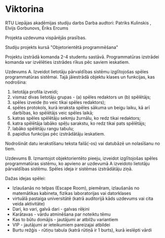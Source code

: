 # Viktorina
RTU Liepājas akadēmijas studiju darbs
Darba audtori: Patriks Kulinskis , Elvijs Gorbunovs, Ēriks Ercums


Projekta uzdevuma vispārējās prasības. 

Studiju projekts kursā "Objetorientētā programmēšana"

Projektu izstrādā komanda 2-4 studentu sastāvā. Programmatūras izstrādei komanda var izvēlēties izstrādes rīkus pēc saviem ieskatiem.

Uzdevums A. Izveidot lietotāju pārvaldības sistēmu izglītojošas spēles programmatūras sistēmai. Tajā jāiestrādā objektu klases un funkcijas, kas nodrošina:

1) lietotāja profila izveidi;
2) vismaz divas lietotāju grupas - (a) spēles redaktors un (b) spēlētājs;
3) spēles izveide (to veic tikai spēles redaktors);
4) spēles protokols, kurā ieraksta spēles sākuma un beigu laiku, kā arī darbības, ko spēlētājs veic spēles laikā;
5) katras spēles spēlētāju sekmju žurnālu, ko redz tikai redaktors;
6) katra spēlētāja labāko spēļu sarakstu, ko redz tikai pats spēlētājs;
7) labāko spēlētāju rangu tabulu;
8) papidlus funkcijas pēc izstrādātāju ieskatiem.

Nodrošināt datu ierakstīšanu teksta failā(-os) vai datubāzē un nolasīšanu no tiem.

Uzdevums B. Izmantojot objektorientēto pieeju, izveidot izglītojošas spēles programmatūras sistēmu, ko apvieno ar  uzdevumā A izveidoto lietotāju pārvaldības sistēmu. Spēles ideja ir sistēmas izstrādātāju ziņā.

Dažas idejas spēlei:
- Izlaušanās no telpas (Escape Room), piemēram, izlaušanās no matemātikas kabineta, fizikas laboratorijas vai datorklases
- virtuālā pastaiga universitātē (katrā auditorijā kāds uzdevums vai cita veida aktivitāte)
- Dari, ko vari, galvā dari - galvas rēķini
- Karātavas - vārdu atminēšana par noteiktu tēmu
- Kas to būtu domājis - jautājumi ar atbilžu variantiem
- VIP - jautājumi ar ieteikumiem pareizajai atbildei
- Burtu režģis - rūtiņu tabula (katrā rūtiņā ir 1 burts), kurā ieslēpti vārdi
